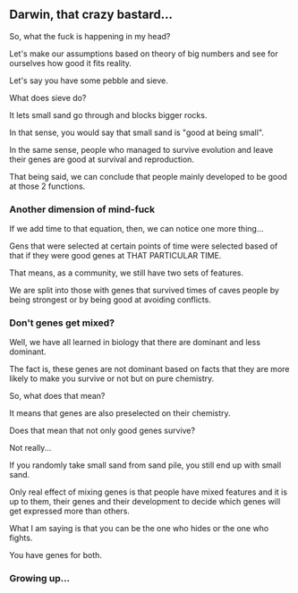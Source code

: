 ## Darwin, that crazy bastard... 

So, what the fuck is happening in my head? 

Let's make our assumptions based on theory of big numbers and see for ourselves how good it fits reality. 

Let's say you have some pebble and sieve. 

What does sieve do? 

It lets small sand go through and blocks bigger rocks. 

In that sense, you would say that small sand is "good at being small". 

In the same sense, people who managed to survive evolution and leave their genes are good at survival and reproduction. 

That being said, we can conclude that people mainly developed to be good at those 2 functions. 

### Another dimension of mind-fuck

If we add time to that equation, then, we can notice one more thing... 

Gens that were selected at certain points of time were selected based of that if they were good genes at THAT PARTICULAR TIME. 

That means, as a community, we still have two sets of features. 

We are split into those with genes that survived times of caves people by being strongest or by being good at avoiding conflicts. 

### Don't genes get mixed? 

Well, we have all learned in biology that there are dominant and less dominant. 

The fact is, these genes are not dominant based on facts that they are more likely to make you survive or not but on pure chemistry. 

So, what does that mean? 

It means that genes are also preselected on their chemistry. 

Does that mean that not only good genes survive? 

Not really... 

If you randomly take small sand from sand pile, you still end up with small sand. 

Only real effect of mixing genes is that people have mixed features and it is up to them, their genes and their development to decide which genes will get expressed more than others. 

What I am saying is that you can be the one who hides or the one who fights. 

You have genes for both. 

### Growing up...

